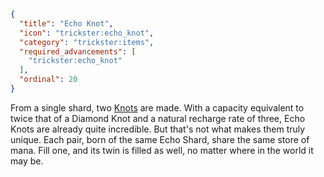 ```json
{
  "title": "Echo Knot",
  "icon": "trickster:echo_knot",
  "category": "trickster:items",
  "required_advancements": [
    "trickster:echo_knot"
  ],
  "ordinal": 20
}
```

From a single shard, two [Knots](^trickster:items/knots) are made. 
With a capacity equivalent to twice that of a Diamond Knot and a natural recharge rate of three, 
Echo Knots are already quite incredible. 
But that's not what makes them truly unique. Each pair, born of the same Echo Shard, share the same store of mana. 
Fill one, and its twin is filled as well, no matter where in the world it may be.

